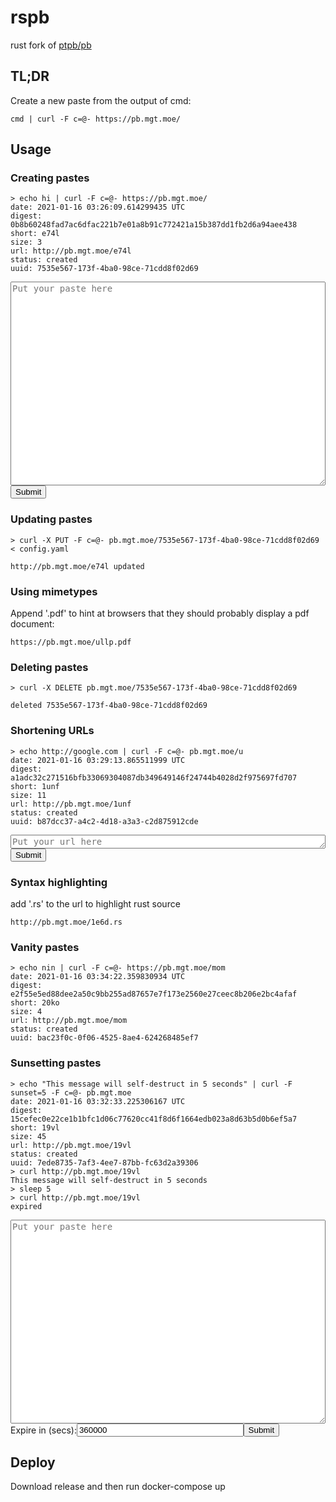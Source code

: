 # rspb

rust fork of [ptpb/pb](https://pb.mgt.moe)

## TL;DR

Create a new paste from the output of cmd:

```
cmd | curl -F c=@- https://pb.mgt.moe/
```
## Usage
### Creating pastes
```
> echo hi | curl -F c=@- https://pb.mgt.moe/
date: 2021-01-16 03:26:09.614299435 UTC
digest: 0b8b60248fad7ac6dfac221b7e01a8b91c772421a15b387dd1fb2d6a94aee438
short: e74l
size: 3
url: http://pb.mgt.moe/e74l
status: created
uuid: 7535e567-173f-4ba0-98ce-71cdd8f02d69
```

<form enctype="multipart/form-data">
  <label>
    <textarea placeholder='Put your paste here' id="c" name='c' rows='20' style="width: 100%; font-family: monospace; font-size: 14px" required></textarea>
  </label>
  <div style="display: flex; align-items: center">
    <input type="submit" value="Submit" formaction="https://pb.mgt.moe/" formmethod="POST">
  </div>
</form>

### Updating pastes
```
> curl -X PUT -F c=@- pb.mgt.moe/7535e567-173f-4ba0-98ce-71cdd8f02d69 < config.yaml

http://pb.mgt.moe/e74l updated
```
### Using mimetypes

Append '.pdf' to hint at browsers that they should probably display a pdf document:
```
https://pb.mgt.moe/ullp.pdf
```
### Deleting pastes
```
> curl -X DELETE pb.mgt.moe/7535e567-173f-4ba0-98ce-71cdd8f02d69

deleted 7535e567-173f-4ba0-98ce-71cdd8f02d69
```
### Shortening URLs

```
> echo http://google.com | curl -F c=@- pb.mgt.moe/u
date: 2021-01-16 03:29:13.865511999 UTC
digest: a1adc32c271516bfb33069304087db349649146f24744b4028d2f975697fd707
short: 1unf
size: 11
url: http://pb.mgt.moe/1unf
status: created
uuid: b87dcc37-a4c2-4d18-a3a3-c2d875912cde
```

<form enctype="multipart/form-data">
  <label>
    <textarea placeholder='Put your url here' id="c" name='c' rows='1' style="width: 100%; font-family: monospace; font-size: 14px" required></textarea>
  </label>
  <div style="display: flex; align-items: center">
    <input type="submit" value="Submit" formaction="https://pb.mgt.moe/u" formmethod="POST">
  </div>
</form>

### Syntax highlighting

add '.rs' to the url to highlight rust source

```
http://pb.mgt.moe/1e6d.rs
```

### Vanity pastes

```
> echo nin | curl -F c=@- https://pb.mgt.moe/mom
date: 2021-01-16 03:34:22.359830934 UTC
digest: e2f55e5ed88dee2a50c9bb255ad87657e7f173e2560e27ceec8b206e2bc4afaf
short: 20ko
size: 4
url: http://pb.mgt.moe/mom
status: created
uuid: bac23f0c-0f06-4525-8ae4-624268485ef7
```

### Sunsetting pastes

```
> echo "This message will self-destruct in 5 seconds" | curl -F sunset=5 -F c=@- pb.mgt.moe
date: 2021-01-16 03:32:33.225306167 UTC
digest: 15cefec0e22ce1b1bfc1d06c77620cc41f8d6f1664edb023a8d63b5d0b6ef5a7
short: 19vl
size: 45
url: http://pb.mgt.moe/19vl
status: created
uuid: 7ede8735-7af3-4ee7-87bb-fc63d2a39306
> curl http://pb.mgt.moe/19vl
This message will self-destruct in 5 seconds
> sleep 5
> curl http://pb.mgt.moe/19vl
expired
```

<form enctype="multipart/form-data">
  <label>
    <textarea placeholder='Put your paste here' id="c" name='c' rows='20' style="width: 100%; font-family: monospace; font-size: 14px" required></textarea>
  </label>
  <div style="display: flex; align-items: center">
  <label>Expire in (secs): </label>
    <input id="sunset" name='sunset' type='number' min='60' style="width: 20em" value='360000' step='60' required/>
    <input type="submit" value="Submit" formaction="https://pb.mgt.moe/" formmethod="POST">
  </div>
</form>

## Deploy

Download release and then run docker-compose up
